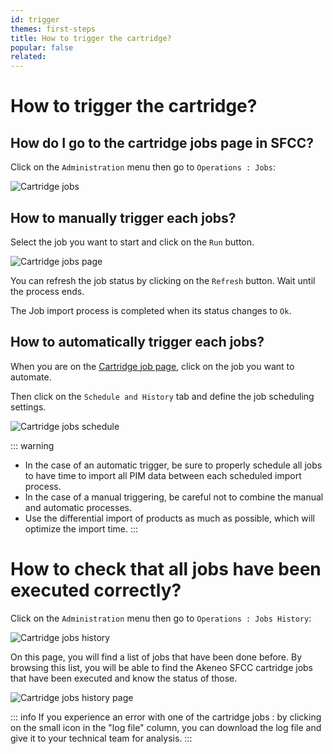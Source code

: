 ```yaml
---
id: trigger
themes: first-steps
title: How to trigger the cartridge?
popular: false
related:
---
```


# How to trigger the cartridge?

## How do I go to the cartridge jobs page in SFCC?

Click on the `Administration` menu then go to `Operations : Jobs`:

![Cartridge jobs](../img/sfcc-jobs.png)

## How to manually trigger each jobs?

Select the job you want to start and click on the `Run` button.

![Cartridge jobs page](../img/sfcc-jobs-page.png)

You can refresh the job status by clicking on the `Refresh` button. Wait until the process ends.

The Job import process is completed when its status changes to `Ok`.

## How to automatically trigger each jobs?

When you are on the [Cartridge job page](#how-do-i-go-to-the-cartridge-jobs-page-in-sfcc), click on the job you want to automate.

Then click on the `Schedule and History` tab and define the job scheduling settings.

![Cartridge jobs schedule](../img/sfcc-jobs-schedule.png)



::: warning
- In the case of an automatic trigger, be sure to properly schedule all jobs to have time to import all PIM data between each scheduled import process.
- In the case of a manual triggering, be careful not to combine the manual and automatic processes.
- Use the differential import of products as much as possible, which will optimize the import time.
:::

# How to check that all jobs have been executed correctly?

Click on the `Administration` menu then go to `Operations : Jobs History`:

![Cartridge jobs history](../img/sfcc-jobs-history.png)

On this page, you will find a list of jobs that have been done before. By browsing this list, you will be able to find the Akeneo SFCC cartridge jobs that have been executed and know the status of those.

![Cartridge jobs history page](../img/sfcc-jobs-history-page.png)

::: info
If you experience an error with one of the cartridge jobs : by clicking on the small icon in the "log file" column, you can download the log file and give it to your technical team for analysis.
:::
